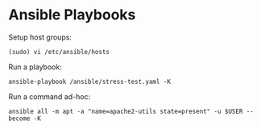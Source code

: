 # Ansible Playbooks

Setup host groups:
```
(sudo) vi /etc/ansible/hosts
```

Run a playbook:
```
ansible-playbook /ansible/stress-test.yaml -K
```

Run a command ad-hoc:
```
ansible all -m apt -a "name=apache2-utils state=present" -u $USER --become -K
```